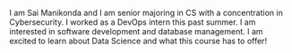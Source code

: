 I am Sai Manikonda and I am senior majoring in CS with a concentration in Cybersecurity. I worked as a DevOps intern this past summer. I am interested in software development and database management. I am excited to learn about Data Science and what this course has to offer!

